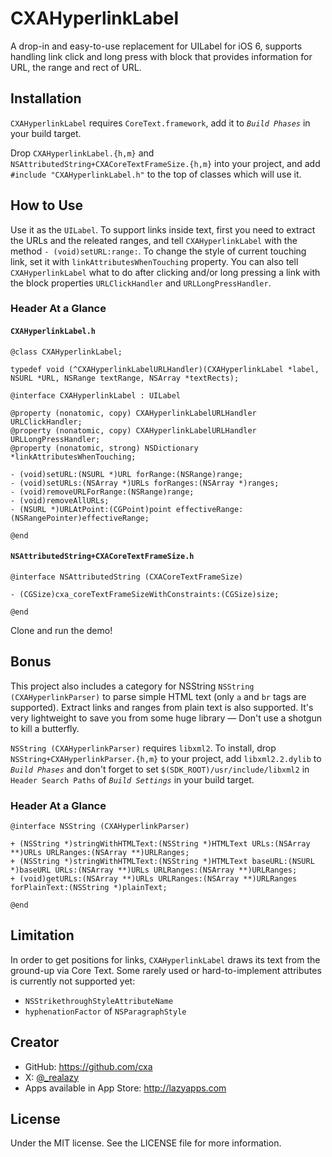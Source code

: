 # CXAHyperlinkLabel

A drop-in and easy-to-use replacement for UILabel for iOS 6, supports handling link click and long press with block that provides information for URL, the range and rect of URL.

## Installation

`CXAHyperlinkLabel` requires `CoreText.framework`, add it to *`Build Phases`* in your build target.

Drop `CXAHyperlinkLabel.{h,m}` and `NSAttributedString+CXACoreTextFrameSize.{h,m}` into your project, and add `#include "CXAHyperlinkLabel.h"` to the top of classes which will use it.

## How to Use
Use it as the `UILabel`. To support links inside text, first you need to extract the URLs and the releated ranges, and tell `CXAHyperlinkLabel` with the method `- (void)setURL:range:`. To change the style of current touching link, set it with `linkAttributesWhenTouching` property. You can also tell `CXAHyperlinkLabel` what to do after clicking and/or long pressing a link with the block properties `URLClickHandler` and `URLLongPressHandler`.

### Header At a Glance 

#### `CXAHyperlinkLabel.h`
    @class CXAHyperlinkLabel;
    
    typedef void (^CXAHyperlinkLabelURLHandler)(CXAHyperlinkLabel *label, NSURL *URL, NSRange textRange, NSArray *textRects);
    
    @interface CXAHyperlinkLabel : UILabel
    
    @property (nonatomic, copy) CXAHyperlinkLabelURLHandler URLClickHandler;
    @property (nonatomic, copy) CXAHyperlinkLabelURLHandler URLLongPressHandler;
    @property (nonatomic, strong) NSDictionary *linkAttributesWhenTouching;
    
    - (void)setURL:(NSURL *)URL forRange:(NSRange)range;
    - (void)setURLs:(NSArray *)URLs forRanges:(NSArray *)ranges;
    - (void)removeURLForRange:(NSRange)range;
    - (void)removeAllURLs;
    - (NSURL *)URLAtPoint:(CGPoint)point effectiveRange:(NSRangePointer)effectiveRange;
    
    @end

#### `NSAttributedString+CXACoreTextFrameSize.h`

    @interface NSAttributedString (CXACoreTextFrameSize)
    
    - (CGSize)cxa_coreTextFrameSizeWithConstraints:(CGSize)size;
    
    @end

Clone and run the demo!

## Bonus

This project also includes a category for NSString `NSString (CXAHyperlinkParser)` to parse simple HTML text (only `a` and `br` tags are supported). Extract links and ranges from plain text is also supported. It's very lightweight to save you from some huge library — Don't use a shotgun to kill a butterfly. 

`NSString (CXAHyperlinkParser)` requires `libxml2`. To install, drop `NSString+CXAHyperlinkParser.{h,m}` to your project, add `libxml2.2.dylib` to *`Build Phases`* and don't forget to set `$(SDK_ROOT)/usr/include/libxml2` in `Header Search Paths` of *`Build Settings`* in your build target.

### Header At a Glance 
    
    @interface NSString (CXAHyperlinkParser)
    
    + (NSString *)stringWithHTMLText:(NSString *)HTMLText URLs:(NSArray **)URLs URLRanges:(NSArray **)URLRanges;
    + (NSString *)stringWithHTMLText:(NSString *)HTMLText baseURL:(NSURL *)baseURL URLs:(NSArray **)URLs URLRanges:(NSArray **)URLRanges;
    + (void)getURLs:(NSArray **)URLs URLRanges:(NSArray **)URLRanges forPlainText:(NSString *)plainText;
    
    @end

## Limitation

In order to get positions for links, `CXAHyperlinkLabel` draws its text from the ground-up via Core Text. Some rarely used or hard-to-implement attributes is currently not supported yet:

* `NSStrikethroughStyleAttributeName`
* `hyphenationFactor` of `NSParagraphStyle`

## Creator

* GitHub: <https://github.com/cxa>
* X: [@_realazy](https://x.com/_realazy)
* Apps available in App Store: <http://lazyapps.com>

## License

Under the MIT license. See the LICENSE file for more information.
